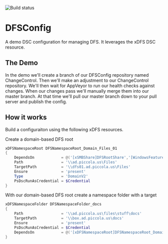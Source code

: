 ![Build status](https://ci.appveyor.com/api/projects/status/go5gb3hsm8asca5r?svg=true&branch=master)
# DFSConfig

A demo DSC configuration for managing DFS. It leverages the xDFS DSC resource. 

## The Demo

In the demo we'll create a branch of our DFSConfig repository named ChangeControl. Then we'll make an adjustment to our ChangeControl repository. We'll then wait for AppVeyor to run our health checks against changes. When our changes pass we'll manually merge them into our master branch. At that time we'll pull our master branch down to your pull server and publish the config.

## How it works

Build a configuraiton using the following xDFS resources. 

Create a domain-based DFS root
```powershell
xDFSNamespaceRoot DFSNamespaceRoot_Domain_Files_01
{
	DependsOn            = @('[xSMBShare]DFSRootShare','[WindowsFeature]DFSFileServices','[xDFSNamespaceServerConfiguration	DFSNamespaceConfig')
	Path                 = '\\ad.piccola.us\Files'
	TargetPath           = '\\dfs01.ad.piccola.us\Files'
	Ensure               = 'present'
	Type                 = 'DomainV2'
	PsDscRunAsCredential = $Credential
}
```

With our domain-based DFS root create a namespace folder with a target
```powershell
xDFSNamespaceFolder DFSNamespaceFolder_docs
{
	Path                 = '\\ad.piccola.us\files\stuff\docs' 
	TargetPath           = '\\box.ad.piccola.us\docs'
	Ensure               = 'present'
	PsDscRunAsCredential = $Credential
	DependsOn            = @('[xDFSNamespaceRoot]DFSNamespaceRoot_Domain_Files_01','[xDFSNamespaceRoot]DFSNamespaceRoot_Domain_Files_02')
}
```